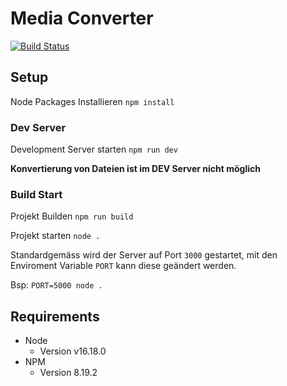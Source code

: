 # Media Converter

[![Build Status](https://jenkins.imninja.eu/buildStatus/icon?job=media-converter%2Fmaster)](https://jenkins.imninja.eu/job/media-converter/job/master/)

## Setup

Node Packages Installieren `npm install`

### Dev Server

Development Server starten `npm run dev`

**Konvertierung von Dateien ist im DEV Server nicht möglich**

### Build Start

Projekt Builden `npm run build`

Projekt starten `node .`

Standardgemäss wird der Server auf Port `3000` gestartet, mit den Enviroment Variable `PORT` kann diese geändert werden.

Bsp: `PORT=5000 node .`

## Requirements

- Node
  - Version v16.18.0
- NPM
  - Version 8.19.2
